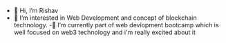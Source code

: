 - 👋 Hi, I’m Rishav
- 👀 I’m interested in Web Development 
                and concept of blockchain technology.
-🌱 I’m currently part of web devlopment bootcamp 
                which is well focused on web3 technology
    and i'm really excited about it 

<!--- 📫 How to reach me ...
--->

